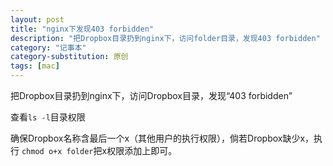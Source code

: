```yaml
---
layout: post
title: "nginx下发现403 forbidden"
description: "把Dropbox目录扔到nginx下，访问folder目录，发现403 forbidden"
category: "记事本"
category-substitution: 原创
tags: [mac]
---
```


把Dropbox目录扔到nginx下，访问Dropbox目录，发现“403 forbidden”

查看`ls -l`目录权限

确保Dropbox名称含最后一个x（其他用户的执行权限），倘若Dropbox缺少x，执行 `chmod o+x folder`把x权限添加上即可。